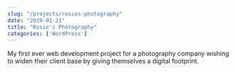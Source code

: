 ```yaml
---
slug: "/projects/rosies-photography"
date: "2019-01-21"
title: "Rosie's Photography"
categories: ['WordPress']
---
```


My first ever web development project for a photography company wishing to widen their client base by giving themselves a digital footprint.               